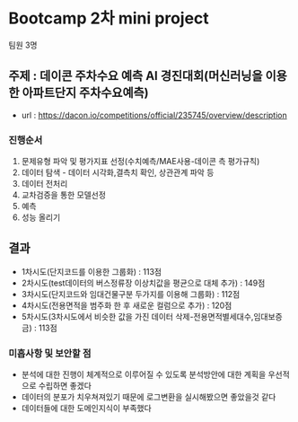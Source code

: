 # Bootcamp 2차 mini project
팀원 3명

## 주제 : 데이콘 주차수요 예측 AI 경진대회(머신러닝을 이용한 아파트단지 주차수요예측)
- url : https://dacon.io/competitions/official/235745/overview/description

### 진행순서 
1. 문제유형 파악 및 평가지표 선정(수치예측/MAE사용-데이콘 측 평가규칙)
2. 데이터 탐색 - 데이터 시각화,결측치 확인, 상관관계 파악 등
3. 데이터 전처리 
4. 교차검증을 통한 모델선정
5. 예측
6. 성능 올리기

## 결과
- 1차시도(단지코드를 이용한 그룹화) : 113점
- 2차시도(test데이터의 버스정류장 이상치값을 평균으로 대체 추가) : 149점
- 3차시도(단지코드와 임대건물구분 두가지를 이용해 그룹화) : 112점
- 4차시도(전용면적을 범주화 한 후 새로운 컬럼으로 추가) : 120점
- 5차시도(3차시도에서 비슷한 값을 가진 데이터 삭제-전용면적별세대수,임대보증금) : 113점

### 미흡사항 및 보안할 점
- 분석에 대한 진행이 체계적으로 이루어질 수 있도록 분석방안에 대한 계획을 우선적으로 수립하면 좋겠다
- 데이터의 분포가 치우쳐져있기 때문에 로그변환을 실시해봤으면 좋았을것 같다
- 데이터들에 대한 도메인지식이 부족했다
